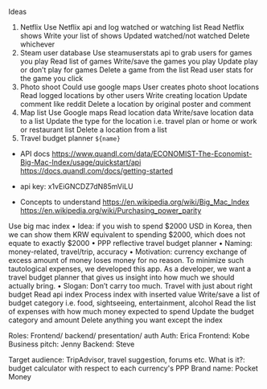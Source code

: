 Ideas 
1.	Netflix 
Use Netflix api and log watched or watching list 
Read Netflix shows 
Write your list of shows 
Updated watched/not watched 
Delete whichever 
2.	Steam user database 
Use steamuserstats api to grab users for games you play 
Read list of games 
Write/save the games you play 
Update play or don’t play for games 
Delete a game from the list 
Read user stats for the game you click 
3.	Photo shoot 
Could use google maps
User creates photo shoot locations 
Read logged locations by other users 
Write creating location 
Update comment like reddit 
Delete a location by original poster and comment 
4.	Map list 
Use Google maps 
Read location data 
Write/save location data to a list 
Update the type for the location i.e. travel plan or home or work or restaurant list 
Delete a location from a list 
5.	Travel budget planner  `${name}` 

* API docs 
https://www.quandl.com/data/ECONOMIST-The-Economist-Big-Mac-Index/usage/quickstart/api
https://docs.quandl.com/docs/getting-started
* api key: x1vEiGNCDZ7dN85mViLU

* Concepts to understand 
https://en.wikipedia.org/wiki/Big_Mac_Index
https://en.wikipedia.org/wiki/Purchasing_power_parity

Use big mac index
•	Idea: if you wish to spend $2000 USD in Korea, then we can show them KRW equivalent to spending $2000, which does not equate to exactly $2000 
•	PPP reflective travel budget planner 
•	Naming: money-related, travel/trip, accuracy 
•	Motivation: currency exchange of excess amount of money loses money for no reason. To minimize such tautological expenses, we developed this app. As a developer, we want a travel budget planner that gives us insight into how much we should actually bring. 
•	Slogan: Don’t carry too much. Travel with just about right budget 
Read api index 
Process index with inserted value 
Write/save a list of budget category i.e. food, sightseeing, entertainment, alcohol 
Read the list of expenses with how much money expected to spend 
Update the budget category and amount 
Delete anything you want except the index 

Roles: 
Frontend/ backend/ presentation/ auth 
Auth: Erica 
Frontend: Kobe 
Business pitch: Jenny 
Backend: Steve 

Target audience: TripAdvisor, travel suggestion, forums etc. 
What is it?: budget calculator with respect to each currency's PPP 
Brand name: Pocket Money
	

